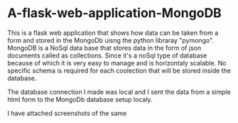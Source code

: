 # A-flask-web-application-MongoDB

This is a flask web application that shows how data can be taken from a form and stored in the MongoDb uisng the python libraray "pymongo".
MongoDB is a NoSql data base that stores data in the form of json documents called as collections. Since it's a noSql type of database because of which it is very easy to manage
and is horizontaly scalable. No specific schema is required for each coolection that will be stored inside the database.

The database connection I made was local and I sent the data from a simple html form to the MongoDb database setup localy.

I have attached screenshots of the same
